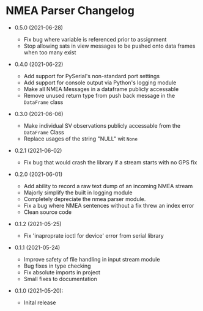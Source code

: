 # NMEA Parser Changelog

* 0.5.0 (2021-06-28)
	- Fix bug where variable is referenced prior to assignment
	- Stop allowing sats in view messages to be pushed onto data frames when too many exist

* 0.4.0 (2021-06-22)
	- Add support for PySerial's non-standard port settings
	- Add support for console output via Python's logging module
	- Make all NMEA Messages in a dataframe publicly accessable
	- Remove unused return type from push back message in the `DataFrame` class

* 0.3.0 (2021-06-06)
    - Make individual SV observations publicly accessable from the `DataFrame` Class
    - Replace usages of the string "NULL" wit `None`

* 0.2.1 (2021-06-02)
	- Fix bug that would crash the library if a stream starts with no GPS fix

* 0.2.0 (2021-06-01)
	- Add ability to record a raw text dump of an incoming NMEA stream
	- Majorly simplify the built in logging module
	- Completely depreciate the nmea parser module.
	- Fix a bug where NMEA sentences without a fix threw an index error
	- Clean source code

* 0.1.2 (2021-05-25)
	- Fix 'inaproprate ioctl for device' error from serial library

* 0.1.1 (2021-05-24)
	- Improve safety of file handling in input stream module
	- Bug fixes in type checking
	- Fix absolute imports in project
	- Small fixes to documentation

* 0.1.0 (2021-05-20):
    - Inital release
